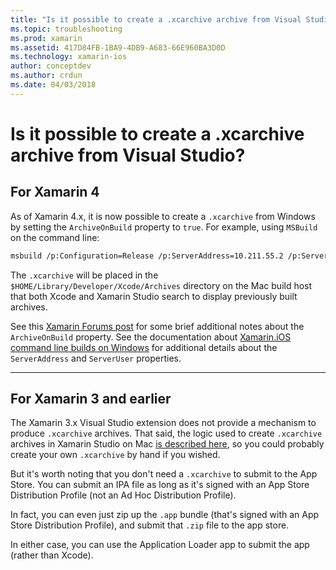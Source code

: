 ```yaml
---
title: "Is it possible to create a .xcarchive archive from Visual Studio?"
ms.topic: troubleshooting
ms.prod: xamarin
ms.assetid: 417D84FB-1BA9-4DB9-A683-66E960BA3D0D
ms.technology: xamarin-ios
author: conceptdev
ms.author: crdun
ms.date: 04/03/2018
---
```


# Is it possible to create a .xcarchive archive from Visual Studio?

## For Xamarin 4

As of Xamarin 4.x, it is now possible to create a `.xcarchive` from Windows by setting the `ArchiveOnBuild` property to `true`. For example, using `MSBuild` on the command line:

```bash
msbuild /p:Configuration=Release /p:ServerAddress=10.211.55.2 /p:ServerUser=xamUser /p:Platform=iPhone /p:ArchiveOnBuild=true /t:"Build" MyProject.csproj
```

The `.xcarchive` will be placed in the `$HOME/Library/Developer/Xcode/Archives` directory on the Mac build host that both Xcode and Xamarin Studio search to display previously built archives.

See this [Xamarin Forums post](https://forums.xamarin.com/discussion/comment/156635/#Comment_156635) for some brief additional notes about the `ArchiveOnBuild` property. See the documentation about [Xamarin.iOS command line builds on Windows](~/ios/get-started/installation/windows/connecting-to-mac/index.md) for additional details about the `ServerAddress` and `ServerUser` properties.

* * *

## For Xamarin 3 and earlier

The Xamarin 3.x Visual Studio extension does not provide a mechanism to produce `.xcarchive` archives. That said, the logic used to create `.xcarchive` archives in Xamarin Studio on Mac [is described here](https://bugzilla.xamarin.com/show_bug.cgi?id=35#c5), so you could probably create your own `.xcarchive` by hand if you wished.

But it's worth noting that you don't need a `.xcarchive` to submit to the App Store. You can submit an IPA file as long as it's signed with an App Store Distribution Profile (not an Ad Hoc Distribution Profile).

In fact, you can even just zip up the `.app` bundle (that's signed with an App Store Distribution Profile), and submit that `.zip` file to the app store.

In either case, you can use the Application Loader app to submit the app (rather than Xcode).
